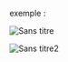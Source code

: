 exemple :

![Sans titre](https://github.com/fk-crafter/html-css-js-other/assets/127132293/0e621a17-7365-44c4-99c1-de251503241b)

![Sans titre2](https://github.com/fk-crafter/html-css-js-other/assets/127132293/80e5a09c-b190-4734-b648-312c73f36889)
